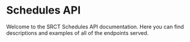 Schedules API
=====================

Welcome to the SRCT Schedules API documentation. Here you can find descriptions and examples of all of the endpoints served.
